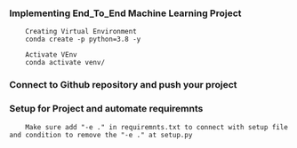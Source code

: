 ### Implementing End_To_End Machine Learning Project

```
    Creating Virtual Environment
    conda create -p python=3.8 -y
```

```
    Activate VEnv
    conda activate venv/
```
### Connect to Github repository and push your project

### Setup for Project and automate requiremnts 
```
    Make sure add "-e ." in requiremnts.txt to connect with setup file and condition to remove the "-e ." at setup.py
```

